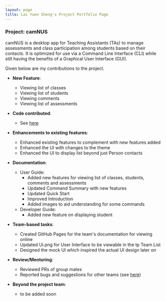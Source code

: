 ```yaml
---
layout: page
title: Lai Yuen Sheng's Project Portfolio Page
---
```


### Project: camNUS
camNUS is a desktop app for Teaching Assistants (TAs) to manage assessments and class participation among students based on their contacts. It is optimized for use via a Command Line Interface (CLI) while still having the benefits of a Graphical User Interface (GUI).

Given below are my contributions to the project.

* **New Feature**:
  * Viewing list of classes
  * Viewing list of students
  * Viewing comments
  * Viewing list of assessments

* **Code contributed**:
  * See [here]("https://nus-cs2103-ay2122s2.github.io/tp-dashboard/?search=w13-2&sort=groupTitle&sortWithin=title&timeframe=commit&mergegroup=&groupSelect=groupByRepos&breakdown=true&checkedFileTypes=docs~functional-code~test-code~other&since=2022-02-18")

* **Enhancements to existing features**:
  * Enhanced existing features to complement with new features added
  * Enhanced the UI with changes to the theme
  * Enhanced the UI to display list beyond just Person contacts

* **Documentation**:
    * User Guide:
      * Added new features for viewing list of classes, students, comments and assessments
      * Updated Command Summary with new features
      * Updated Quick Start
      * Improved Introduction
      * Added images to aid understanding for some commands
    * Developer Guide:
      * Added new feature on displaying student

* **Team-based tasks**:
  * Created GitHub Pages for the team's documentation for viewing online
  * Updated Ui.png for User Interface to be viewable in the tp Team List
  * Designed the mock UI which inspired the actual UI design later on

* **Review/Mentoring**:
  * Reviewed PRs of group mates
  * Reported bugs and suggestions for other teams (see [here]("https://github.com/seanlaiys/ped/issues"))

* **Beyond the project team**:
  * to be added soon
